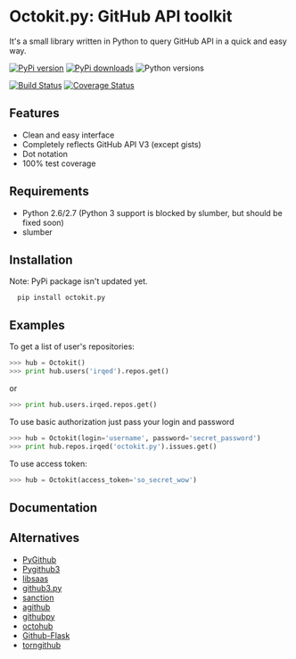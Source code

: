 Octokit.py: GitHub API toolkit
=========================
It's a small library written in Python to query GitHub API in a quick and easy way.

[![PyPi version](https://pypip.in/version/octokit.py/badge.svg?style=flat)](https://crate.io/packages/octokit.py/)
[![PyPi downloads](https://pypip.in/download/octokit.py/badge.svg?style=flat)](https://crate.io/packages/octokit.py/)
![Python versions](https://pypip.in/py_versions/octokit.py/badge.svg?style=flat)

[![Build Status](https://travis-ci.org/irqed/octokit.py.svg?branch=master)](https://travis-ci.org/irqed/octokit.py)
[![Coverage Status](https://coveralls.io/repos/irqed/octokit.py/badge.png?branch=master)](https://coveralls.io/r/irqed/octokit.py?branch=master)

Features
--------
* Clean and easy interface
* Completely reflects GitHub API V3 (except gists)
* Dot notation
* 100% test coverage 


Requirements
--------
* Python 2.6/2.7 (Python 3 support is blocked by slumber, but should be fixed soon)
* slumber

Installation
------------
Note: PyPi package isn't updated yet.
```
  pip install octokit.py
```

Examples
-------------
To get a list of user's repositories:
```python
>>> hub = Octokit()
>>> print hub.users('irqed').repos.get()
```
or
```python
>>> print hub.users.irqed.repos.get()
```

To use basic authorization just pass your login and password
```python
>>> hub = Octokit(login='username', password='secret_password')
>>> print hub.repos.irqed('octokit.py').issues.get()
```

To use access token:
```python
>>> hub = Octokit(access_token='so_secret_wow')
```

Documentation
-------------

Alternatives
-------------
* [PyGithub](https://github.com/jacquev6/PyGithub)
* [Pygithub3](https://github.com/copitux/python-github3)
* [libsaas](https://github.com/ducksboard/libsaas)
* [github3.py](https://github.com/sigmavirus24/github3.py)
* [sanction](https://github.com/demianbrecht/sanction)
* [agithub](https://github.com/jpaugh/agithub)
* [githubpy](https://github.com/michaelliao/githubpy)
* [octohub](https://github.com/turnkeylinux/octohub)
* [Github-Flask](http://github-flask.readthedocs.org/)
* [torngithub](https://github.com/jkeylu/torngithub)
